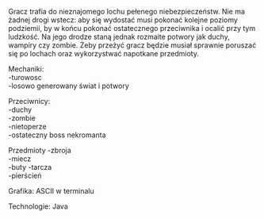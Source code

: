 Gracz trafia do nieznajomego lochu pełenego niebezpieczeństw. Nie ma żadnej drogi wstecz: aby się wydostać musi pokonać kolejne poziomy podziemii, by w końcu pokonać ostatecznego przeciwnika i ocalić przy tym ludzkość. Na jego drodze staną jednak rozmaite potwory jak duchy, wampiry czy zombie. Żeby przeżyć gracz będzie musiał sprawnie poruszać się po lochach oraz wykorzystwać napotkane przedmioty.

Mechaniki:\
-turowosc\
-losowo generowany świat i potwory

Przeciwnicy:\
-duchy\
-zombie\
-nietoperze\
-ostateczny boss nekromanta

Przedmioty
-zbroja\
-miecz\
-buty
-tarcza\
-pierścień

Grafika: ASCII w terminalu

Technologie: Java
